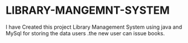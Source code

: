 # LIBRARY-MANGEMNT-SYSTEM
I have Created this project Library Management System using java and MySql for storing the data users .the new user  can issue books. 

